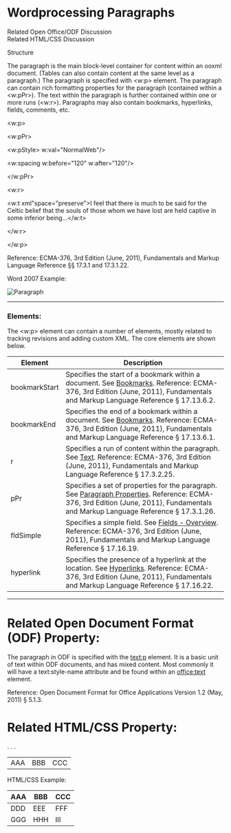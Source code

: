 # Wordprocessing Paragraphs

Related Open Office/ODF Discussion  
Related HTML/CSS Discussion

Structure

The paragraph is the main block-level container for content within an ooxml document. (Tables can also contain content at the same level as a paragraph.) The paragraph is specified with <w:p> element. The paragraph can contain rich formatting properties for the paragraph (contained within a <w:pPr>). The text within the paragraph is further contained within one or more runs (<w:r>). Paragraphs may also contain bookmarks, hyperlinks, fields, comments, etc.

<w:p>

<w:pPr>

<w:pStyle> w:val="NormalWeb"/>

<w:spacing w:before="120" w:after="120"/>

</w:pPr>

<w:r>

<w:t xml"space="preserve">I feel that there is much to be said for the Celtic belief that the souls of those whom we have lost are held captive in some inferior being...</w:t>

</w:r>

</w:p>

Reference: ECMA-376, 3rd Edition (June, 2011), Fundamentals and Markup Language Reference §§ 17.3.1 and 17.3.1.22.

Word 2007 Example:

![Paragraph](images\wp-paragraph-1.gif)

---

### Elements:

The <w:p> element can contain a number of elements, mostly related to tracking revisions and adding custom XML. The core elements are shown below.

| Element       | Description                                                                                                                                                                                                   |
| ------------- | ------------------------------------------------------------------------------------------------------------------------------------------------------------------------------------------------------------- |
| bookmarkStart | Specifies the start of a bookmark within a document. See [Bookmarks](WPbookmark.md). Reference: ECMA-376, 3rd Edition (June, 2011), Fundamentals and Markup Language Reference § 17.13.6.2.                   |
| bookmarkEnd   | Specifies the end of a bookmark within a document. See [Bookmarks](WPbookmark.md). Reference: ECMA-376, 3rd Edition (June, 2011), Fundamentals and Markup Language Reference § 17.13.6.1.                     |
| r             | Specifies a run of content within the paragraph. See [Text](WPtext.md). Reference: ECMA-376, 3rd Edition (June, 2011), Fundamentals and Markup Language Reference § 17.3.2.25.                                |
| pPr           | Specifies a set of properties for the paragraph. See [Paragraph Properties](WPparagraphProperties.md). Reference: ECMA-376, 3rd Edition (June, 2011), Fundamentals and Markup Language Reference § 17.3.1.26. |
| fldSimple     | Specifies a simple field. See [Fields - Overview](Wpfields.md). Reference: ECMA-376, 3rd Edition (June, 2011), Fundamentals and Markup Language Reference § 17.16.19.                                         |
| hyperlink     | Specifies the presence of a hyperlink at the location. See [Hyperlinks](WPhyperlink.md). Reference: ECMA-376, 3rd Edition (June, 2011), Fundamentals and Markup Language Reference § 17.16.22.                |

---

# Related Open Document Format (ODF) Property:

The paragraph in ODF is specified with the <text:p> element. It is a basic unit of text within ODF documents, and has mixed content. Most commonly it will have a text:style-name attribute and be found within an <office:text> element.

Reference: Open Document Format for Office Applications Version 1.2 (May, 2011) § 5.1.3.

# Related HTML/CSS Property:

<table style="width:100%;">

<tr>

<td>AAA</td>

<td>BBB</td>

<td>CCC</td>

</tr>

. . .

</table>

HTML/CSS Example:

| AAA | BBB | CCC |
| --- | --- | --- |
| DDD | EEE | FFF |
| GGG | HHH | III |
